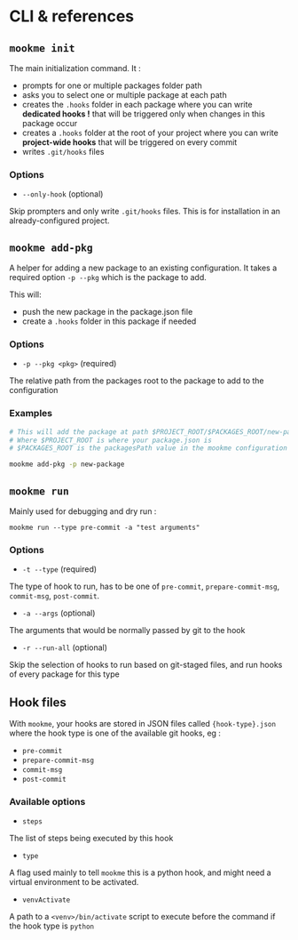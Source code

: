 # CLI & references

## `mookme init`

The main initialization command. It :

- prompts for one or multiple packages folder path
- asks you to select one or multiple package at each path
- creates the `.hooks` folder in each package where you can write **dedicated hooks !** that will be triggered only
when changes in this package occur
- creates a `.hooks` folder at the root of your project where you can write **project-wide hooks** that will be
triggered on every commit
- writes `.git/hooks` files

### Options

- `--only-hook` (optional)

Skip prompters and only write `.git/hooks` files. This is for installation in an already-configured project.

## `mookme add-pkg`

A helper for adding a new package to an existing configuration. It takes a required option `-p --pkg` which is the
package to add.

This will:

- push the new package in the package.json file
- create a `.hooks` folder in this package if needed

### Options

- `-p --pkg <pkg>` (required)

The relative path from the packages root to the package to add to the configuration

### Examples

````bash
# This will add the package at path $PROJECT_ROOT/$PACKAGES_ROOT/new-package
# Where $PROJECT_ROOT is where your package.json is
# $PACKAGES_ROOT is the packagesPath value in the mookme configuration

mookme add-pkg -p new-package
````

## `mookme run`

Mainly used for debugging and dry run :

`mookme run --type pre-commit -a "test arguments"`

### Options

- `-t --type` (required)

The type of hook to run, has to be one of `pre-commit`, `prepare-commit-msg`, `commit-msg`, `post-commit`.

- `-a --args` (optional)

The arguments that would be normally passed by git to the hook

- `-r --run-all` (optional)

Skip the selection of hooks to run based on git-staged files, and run hooks of every package for this type

## Hook files

With `mookme`, your hooks are stored in JSON files called `{hook-type}.json` where the hook type is one of the
available git hooks, eg :

- `pre-commit`
- `prepare-commit-msg`
- `commit-msg`
- `post-commit`

### Available options

- `steps`

The list of steps being executed by this hook

- `type`

A flag used mainly to tell `mookme` this is a python hook, and might need a virtual environment to be activated.

- `venvActivate`

A path to a `<venv>/bin/activate` script to execute before the command if the hook type is `python`

